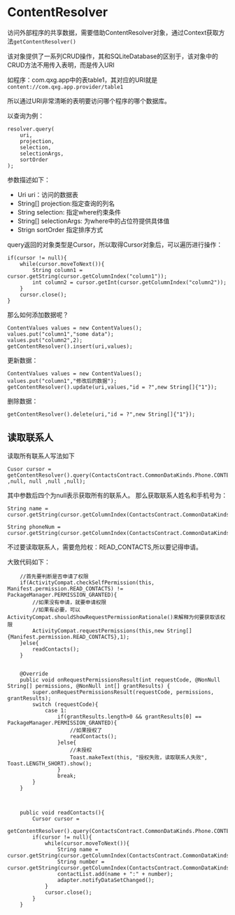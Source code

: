 # ContentResolver
访问外部程序的共享数据，需要借助ContentResolver对象，通过Context获取方法`getContentResolver()`

该对象提供了一系列CRUD操作，其和SQLiteDatabase的区别于，该对象中的CRUD方法不用传入表明，而是传入URI

如程序：com.qxg.app中的表table1，其对应的URI就是`content://com.qxg.app.provider/table1`

所以通过URI非常清晰的表明要访问哪个程序的哪个数据库。

以查询为例：
```
resolver.query(
    uri,
    projection,
    selection,
    selectionArgs,
    sortOrder
);
```

参数描述如下：
* Uri uri：访问的数据表
* String[] projection:指定查询的列名
* String selection: 指定where约束条件
* String[] selectionArgs: 为where中的占位符提供具体值
* Strign sortOrder 指定排序方式


query返回的对象类型是Cursor，所以取得Cursor对象后，可以遍历进行操作：

```
if(cursor != null){
    while(cursor.moveToNext()){
        String column1 = cursor.getString(cursor.getColumnIndex("column1"));
        int column2 = cursor.getInt(cursor.getColumnIndex("column2"));
    }
    cursor.close();
}
```

那么如何添加数据呢？

```
ContentValues values = new ContentValues();
values.put("column1","some data");
values.put("column2",2);
getContentResolver().insert(uri,values);
```

更新数据：
```
ContentValues values = new ContentValues();
values.put("column1","修改后的数据");
getContentResolver().update(uri,values,"id = ?",new String[]{"1"});
```

删除数据：
```
getContentResolver().delete(uri,"id = ?",new String[]{"1"});
```

## 读取联系人
读取所有联系人写法如下
```
Cusor cursor = getContentResolver().query(ContactsContract.CommonDataKinds.Phone.CONTENT_URI
,null, null ,null ,null);
```

其中参数后四个为null表示获取所有的联系人。
那么获取联系人姓名和手机号为：
```
String name = cursor.getString(cursor.getColumnIndex(ContactsContract.CommonDataKinds.Phone.DISPLAY_NAME));

String phoneNum = cursor.getString(cursor.getColumnIndex(ContactsContract.CommonDataKinds.Phone.NUMBER));
```

不过要读取联系人，需要危险权：READ_CONTACTS,所以要记得申请。

大致代码如下：
```
    //首先要判断是否申请了权限
    if(ActivityCompat.checkSelfPermission(this, Manifest.permission.READ_CONTACTS) != PackageManager.PERMISSION_GRANTED){
        //如果没有申请，就要申请权限
        //如果有必要，可以ActivityCompat.shouldShowRequestPermissionRationale()来解释为何要获取该权限
        ActivityCompat.requestPermissions(this,new String[]{Manifest.permission.READ_CONTACTS},1);
    }else{
        readContacts();
    }


    @Override
    public void onRequestPermissionsResult(int requestCode, @NonNull String[] permissions, @NonNull int[] grantResults) {
        super.onRequestPermissionsResult(requestCode, permissions, grantResults);
        switch (requestCode){
            case 1:
                if(grantResults.length>0 && grantResults[0] == PackageManager.PERMISSION_GRANTED){
                    //如果授权了
                    readContacts();
                }else{
                    //未授权
                    Toast.makeText(this, "授权失败，读取联系人失败", Toast.LENGTH_SHORT).show();
                }
                break;
        }
    }



    public void readContacts(){
        Cursor cursor =
                getContentResolver().query(ContactsContract.CommonDataKinds.Phone.CONTENT_URI,null,null,null,null);
        if(cursor != null){
            while(cursor.moveToNext()){
                String name = cursor.getString(cursor.getColumnIndex(ContactsContract.CommonDataKinds.Phone.DISPLAY_NAME));
                String number = cursor.getString(cursor.getColumnIndex(ContactsContract.CommonDataKinds.Phone.NUMBER));
                contactList.add(name + ":" + number);
                adapter.notifyDataSetChanged();
            }
            cursor.close();
        }
    }
```

